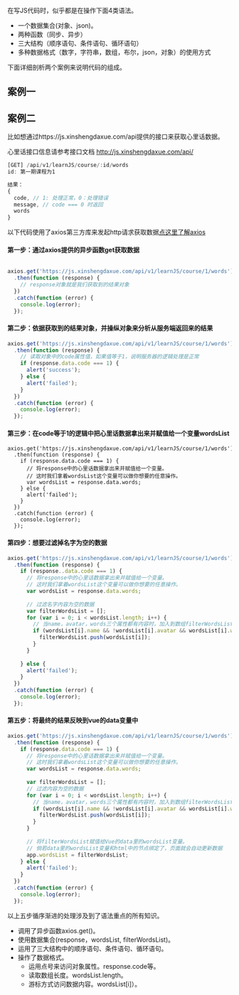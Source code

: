 在写JS代码时，似乎都是在操作下面4类语法。

- 一个数据集合(对象、json)。
- 两种函数（同步、异步）
- 三大结构（顺序语句、条件语句、循环语句）
- 多种数据格式（数字，字符串，数组，布尔，json，对象）的使用方式


下面详细剖析两个案例来说明代码的组成。

## 案例一



## 案例二

比如想通过https://js.xinshengdaxue.com/api提供的接口来获取心里话数据。

心里话接口信息请参考接口文档 http://js.xinshengdaxue.com/api/

```javascript
[GET] /api/v1/learnJS/course/:id/words
id: 第一期课程为1

结果：
{
  code, // 1: 处理正常，0：处理错误
  message, // code === 0 时返回
  words
}

```
以下代码使用了axios第三方库来发起http请求获取数据[点这里了解axios](https://github.com/xugy0926/getting-started-with-javascript/blob/master/topics/%E4%BA%86%E4%B8%8D%E8%B5%B7%E7%9A%84axios(http).md)

#### 第一步：通过axios提供的异步函数get获取数据
```javascript

axios.get('https://js.xinshengdaxue.com/api/v1/learnJS/course/1/words')
  .then(function (response) {
    // response对象就是我们获取到的结果对象
  })
  .catch(function (error) {
    console.log(error);
  });
```

#### 第二步：依据获取到的结果对象，并操纵对象来分析从服务端返回来的结果
```javascript
axios.get('https://js.xinshengdaxue.com/api/v1/learnJS/course/1/words')
  .then(function (response) {
    // 读取对象中的code属性值，如果值等于1，说明服务器的逻辑处理是正常
    if (response.data.code === 1) {
      alert('success');
    } else {
      alert('failed');
    }
  })
  .catch(function (error) {
    console.log(error);
  });
```

#### 第三步：在code等于1的逻辑中把心里话数据拿出来并赋值给一个变量wordsList
```
axios.get('https://js.xinshengdaxue.com/api/v1/learnJS/course/1/words')
  .then(function (response) {
    if (response.data.code === 1) {
      // 将response中的心里话数据拿出来并赋值给一个变量。
      // 这时我们拿着wordsList这个变量可以做你想要的任意操作。
      var wordsList = response.data.words;
    } else {
      alert('failed');
    }
  })
  .catch(function (error) {
    console.log(error);
  });
```

#### 第四步：想要过滤掉名字为空的数据
```javascript
axios.get('https://js.xinshengdaxue.com/api/v1/learnJS/course/1/words')
  .then(function (response) {
    if (response..data.code === 1) {
      // 将response中的心里话数据拿出来并赋值给一个变量。
      // 这时我们拿着wordsList这个变量可以做你想要的任意操作。
      var wordsList = response.data.words;
      
      // 过滤名字内容为空的数据
      var filterWordsList = [];
      for (var i = 0; i < wordsList.length; i++) {
        // 当name，avatar，words三个属性都有内容时，加入到数组filterWordsList
        if (wordsList[i].name && !wordsList[i].avatar && wordsList[i].words) {
          filterWordsList.push(wordsList[i]);
        }
      }
      
    } else {
      alert('failed');
    }
  })
  .catch(function (error) {
    console.log(error);
  });
```

#### 第五步：将最终的结果反映到vue的data变量中
```javascript
axios.get('https://js.xinshengdaxue.com/api/v1/learnJS/course/1/words')
  .then(function (response) {
    if (response.data.code === 1) {
      // 将response中的心里话数据拿出来并赋值给一个变量。
      // 这时我们拿着wordsList这个变量可以做你想要的任意操作。
      var wordsList = response.data.words;
      
      var filterWordsList = [];
      // 过滤内容为空的数据
      for (var i = 0; i < wordsList.length; i++) {
        // 当name，avatar，words三个属性都有内容时，加入到数组filterWordsList
        if (wordsList[i].name && !wordsList[i].avatar && wordsList[i].words) {
          filterWordsList.push(wordsList[i]);
        }
      }
      
      // 将filterWordsList赋值给Vue的data里的wordsList变量。
      // 倘若data里的wordsList变量和html中的节点绑定了，页面就会自动更新数据
      app.wordsList = filterWordsList;
    } else {
      alert('failed');
    }
  })
  .catch(function (error) {
    console.log(error);
  });
```

以上五步循序渐进的处理涉及到了语法重点的所有知识。

- 调用了异步函数axios.get()。
- 使用数据集合(response，wordsList,  filterWordsList)。
- 运用了三大结构中的顺序语句、条件语句、循环语句。
- 操作了数据格式。
  - 运用点号来访问对象属性。response.code等。
  - 读取数组长度。wordsList.length。
  - 游标方式访问数据内容。wordsList[i]）。

